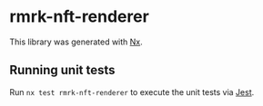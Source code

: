 # rmrk-nft-renderer

This library was generated with [Nx](https://nx.dev).

## Running unit tests

Run `nx test rmrk-nft-renderer` to execute the unit tests via [Jest](https://jestjs.io).
